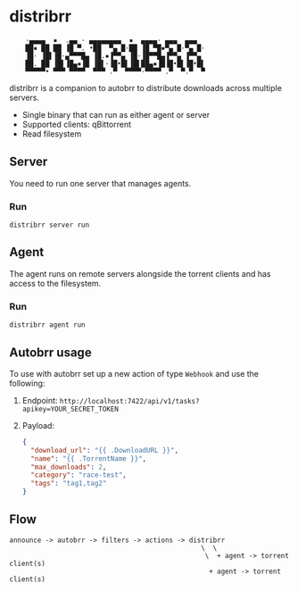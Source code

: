 # distribrr

        ·▄▄▄▄  ▪  .▄▄ · ▄▄▄▄▄▄▄▄  ▪  ▄▄▄▄· ▄▄▄  ▄▄▄  
        ██▪ ██ ██ ▐█ ▀. •██  ▀▄ █·██ ▐█ ▀█▪▀▄ █·▀▄ █·
        ▐█· ▐█▌▐█·▄▀▀▀█▄ ▐█.▪▐▀▀▄ ▐█·▐█▀▀█▄▐▀▀▄ ▐▀▀▄
        ██. ██ ▐█▌▐█▄▪▐█ ▐█▌·▐█•█▌▐█▌██▄▪▐█▐█•█▌▐█•█▌
        ▀▀▀▀▀• ▀▀▀ ▀▀▀▀  ▀▀▀ .▀  ▀▀▀▀·▀▀▀▀ .▀  ▀.▀  ▀

distribrr is a companion to autobrr to distribute downloads across multiple servers.

- Single binary that can run as either agent or server
- Supported clients: qBittorrent
- Read filesystem

## Server

You need to run one server that manages agents.

### Run

    distribrr server run

## Agent

The agent runs on remote servers alongside the torrent clients and has access to the filesystem.

### Run

    distribrr agent run

## Autobrr usage

To use with autobrr set up a new action of type `Webhook` and use the following:

1. Endpoint: `http://localhost:7422/api/v1/tasks?apikey=YOUR_SECRET_TOKEN`

2. Payload:
    ```json
    {
      "download_url": "{{ .DownloadURL }}",
      "name": "{{ .TorrentName }}",
      "max_downloads": 2,
      "category": "race-test",
      "tags": "tag1,tag2"
    }
    ```

## Flow

    announce -> autobrr -> filters -> actions -> distribrr
                                                    \  \
                                                     \  + agent -> torrent client(s)
                                                      + agent -> torrent client(s)